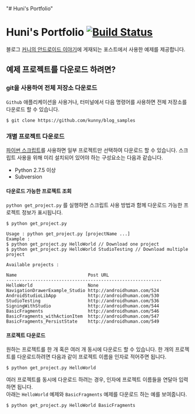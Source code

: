 "# Huni's Portfolio" 
# Huni's Portfolio [![Build Status](https://github.com/Huni1153/Portfolio)](https://github.com/Huni1153/Portfolio)



블로그 [커니의 안드로이드 이야기](http://androidhuman.com)에 게재되는 포스트에서 사용한 예제를 제공합니다.

## 예제 프로젝트를 다운로드 하려면?
### git을 사용하여 전체 저장소 다운로드

`Github` 애플리케이션을 사용거나, 터미널에서 다음 명령어를 사용하면 전체 저장소를 다운로드 할 수 있습니다.

    $ git clone https://github.com/kunny/blog_samples


### 개별 프로젝트 다운로드

[파이썬 스크립트](https://raw.githubusercontent.com/kunny/blog_samples/master/Android/get_project.py)를 사용하면 일부 프로젝트만 선택하여 다운로드 할 수 있습니다. 스크립트 사용을 위해 미리 설치되어 있어야 하는 구성요소는 다음과 같습니다.

- Python 2.7.5 이상
- Subversion

#### 다운로드 가능한 프로젝트 조회

`python get_project.py` 를 실행하면 스크립트 사용 방법과 함께 다운로드 가능한 프로젝트 정보가 표시됩니다.

	$ python get_project.py

	Usage : python get_project.py [projectName ...]
	Example :
	$ python get_project.py HelloWorld // Download one project
	$ python get_project.py HelloWorld StudioTesting // Download multiple project

	Available projects :

	Name                           Post URL
	-----------------------------------------------------------
	HelloWorld                     None
	NavigationDrawerExample_Studio http://androidhuman.com/524
	AndroidStudioLibApp            http://androidhuman.com/530
	StudioTesting                  http://androidhuman.com/536
	SigningWithStudio              http://androidhuman.com/544
	BasicFragments                 http://androidhuman.com/546
	BasicFragments_withActionItem  http://androidhuman.com/547
	BasicFragments_PersistState    http://androidhuman.com/549

#### 프로젝트 다운로드

원하는 프로젝트를 한 개 혹은 여러 개 동시에 다운로드 할 수 있습니다. 한 개의 프로젝트를 다운로드하려면 다음과 같이 프로젝트 이름을 인자로 적어주면 됩니다.

    $ python get_project.py HelloWorld

여러 프로젝트를 동시에 다운로드 하려는 경우, 인자에 프로젝트 이름들을 연달아 입력하면 됩니다.  
아래는 `HelloWorld` 예제와 `BasicFragments` 예제를 다운로드 하는 예를 보여줍니다.

    $ python get_project.py HelloWorld BasicFragments



